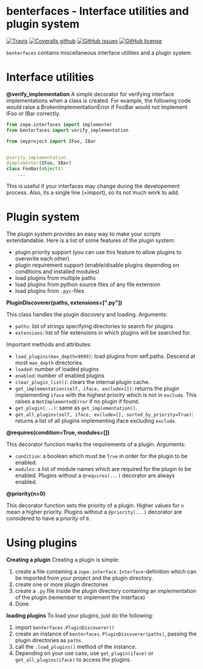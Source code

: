 # benterfaces - Interface utilities and plugin system
[![Travis](https://img.shields.io/travis/bennr01/benterfaces.svg)]()
[![Coveralls github](https://img.shields.io/coveralls/github/bennr01/benterfaces.svg)]()
[![GitHub issues](https://img.shields.io/github/issues/bennr01/benterfaces.svg)](https://github.com/bennr01/benterfaces/issues)
[![GitHub license](https://img.shields.io/github/license/bennr01/benterfaces.svg)](https://github.com/bennr01/benterfaces/blob/master/LICENSE)


`benterfaces` contains miscellaneous interface utilities and a plugin system.

# Interface utilities
**@verify_implementation**
A simple decorator for verifying interface implementations when a class is created.
For example, the following code would raise a BrokenImplementationError if FooBar would not implement IFoo or IBar correctly.

```python
from zope.interfaces import implementer
from benterfaces import verify_implementation

from imyproject import IFoo, IBar


@verify_implementation
@implementer(IFoo, IBar)
class FooBar(object):
    ...


```

This is useful if your interfaces may change during the developement process.
Also, its a single line (+import), so its not much work to add.


# Plugin system
The plugin system provides an easy way to make your scripts extendandable.
Here is a list of some features of the plugin system:
- plugin priority support (you can use this feature to allow plugins to overwrite each other)
- plugin requirement support (enable/disable plugins depending on conditions and installed modules)
- load plugins from multiple paths
- load plugins from python source files of any file extension
- load plugins from `.pyc`-files


**PluginDiscoverer(paths, extensions=[".py"])**

This class handles the plugin discovery and loading.
Arguments:
- `paths`: list of strings specifying directories to search for plugins.
- `extensions`: list of file extensions in which plugins will be searched for.

Important methods and attributes:
- `load_plugins(max_depth=9999)`: load plugins from self.paths. Descend at most `max_depth` directories.
- `loaded`: number of loaded plugins
- `enabled`: number of enabled plugins
- `clear_plugin_list()`: clears the internal plugin cache.
- `get_implementation(self, iface, exclude=[])`: returns the plugin implementing `iface` with the highest priority which is not in `exclude`. This raises a `NotImplementedError` if no plugin if found.
- `get_plugin(...)`: same as `get_implementation()`.
- `get_all_plugins(self, iface, exclude=[], sorted_by_priority=True)`: returns a list of all plugins implementing iface excluding `exclude`.


**@requires(condition=True, modules=[])**

This decorator function marks the requirements of a plugin.
Arguments:
- `condition`: a boolean which must be `True` in order for the plugin to be enabled.
- `modules`: a list of module names which are required for the plugin to be enabled.
Plugins without a `@requires(...)` decorator are always enabled.


**@priority(n=0)**

This decorator function sets the priority of a plugin.
Higher values for `n` mean a higher priority.
Plugins without a `@priority(...)` decorator are considered to have a priority of `0`.


# Using plugins
**Creating a plugin**
Creating a plugin is simple:
1. create a file containing a `zope.interface.Interface`-definition which can be imported from your project and the plugin directory.
2. create one or more plugin directories
3. create a `.py` file inside the plugin directory containing an implementation of the plugin (remember to implement the Interface)
4. Done.

**loading plugins**
To load your plugins, just do the following:
1. import `benterfaces.PluginDiscoverer()`
2. create an instance of `benterfaces.PluginDiscoverer(paths)`, passing the plugin directories as `paths`.
3. call the `.load_plugins()` method of the instance.
4.  Depending on your use case, use `get_plugin(iface)` or `get_all_plugins(iface)` to access the plugins.
